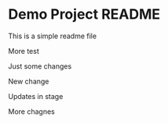 # Demo Project README

This is a simple readme file

More test

Just some changes

New change

Updates in stage

More chagnes
